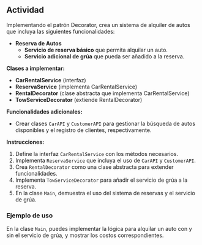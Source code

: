 ## Actividad
Implementando el patrón Decorator, crea un sistema de alquiler de autos que incluya las siguientes funcionalidades:

- **Reserva de Autos**
  - **Servicio de reserva básico** que permita alquilar un auto.
  - **Servicio adicional de grúa** que pueda ser añadido a la reserva.

**Clases a implementar:**
- **CarRentalService** (interfaz)
- **ReservaService** (implementa CarRentalService)
- **RentalDecorator** (clase abstracta que implementa CarRentalService)
- **TowServiceDecorator** (extiende RentalDecorator)

**Funcionalidades adicionales:**
- Crear clases `CarAPI` y `CustomerAPI` para gestionar la búsqueda de autos disponibles y el registro de clientes, respectivamente.

**Instrucciones:**
1. Define la interfaz `CarRentalService` con los métodos necesarios.
2. Implementa `ReservaService` que incluya el uso de `CarAPI` y `CustomerAPI`.
3. Crea `RentalDecorator` como una clase abstracta para extender funcionalidades.
4. Implementa `TowServiceDecorator` para añadir el servicio de grúa a la reserva.
5. En la clase `Main`, demuestra el uso del sistema de reservas y el servicio de grúa.

### Ejemplo de uso
En la clase `Main`, puedes implementar la lógica para alquilar un auto con y sin el servicio de grúa, y mostrar los costos correspondientes.